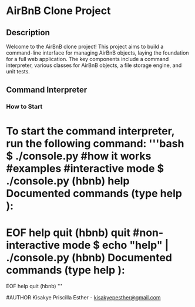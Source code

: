 # AirBnB Clone Project

## Description
Welcome to the AirBnB clone project! This project aims to build a command-line interface for managing AirBnB objects, laying the foundation for a full web application. The key components include a command interpreter, various classes for AirBnB objects, a file storage engine, and unit tests.

## Command Interpreter

### How to Start
To start the command interpreter, run the following command:
'''bash
$ ./console.py
#how it works
#examples
#interactive mode
$ ./console.py
(hbnb) help
Documented commands (type help <topic>):
========================================
EOF  help  quit
(hbnb) quit
#non-interactive mode
$ echo "help" | ./console.py
(hbnb)
Documented commands (type help <topic>):
========================================
EOF  help  quit
(hbnb) '''

#AUTHOR
Kisakye Priscilla Esther - kisakyepesther@gmail.com